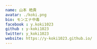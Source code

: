 ```yaml
---
name: 山本 皓貴
avatar: ./koki.png
bio: モンエナ中毒
facebook : y.koki1023
github : y-koki1023
twitter: y_koki1023
website: https://y-koki1023.github.io/
---
```

